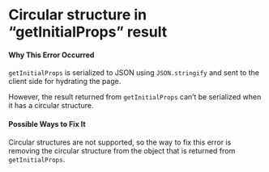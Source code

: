 # Circular structure in “getInitialProps” result

#### Why This Error Occurred

`getInitialProps` is serialized to JSON using `JSON.stringify` and sent to the client side for hydrating the page.

However, the result returned from `getInitialProps` can’t be serialized when it has a circular structure.

#### Possible Ways to Fix It

Circular structures are not supported, so the way to fix this error is removing the circular structure from the object that is returned from `getInitialProps`.
